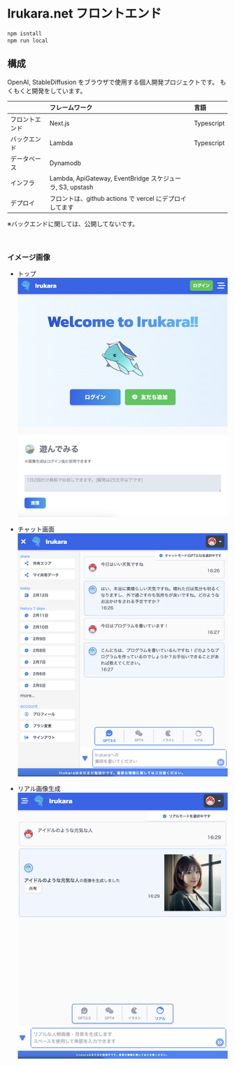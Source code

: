 # Irukara.net フロントエンド

```
npm isntall
npm run local
```

## 構成

OpenAI, StableDiffusion をブラウザで使用する個人開発プロジェクトです。
もくもくと開発をしています。

|                | フレームワーク                                            | 言語       |
| :------------- | :-------------------------------------------------------- | :--------- |
| フロントエンド | Next.js                                                   | Typescript |
| バックエンド   | Lambda                                                    | Typescript |
| データベース   | Dynamodb                                                  |            |
| インフラ       | Lambda, ApiGateway, EventBridge スケジューラ, S3, upstash |            |
| デプロイ       | フロントは、github actions で vercel にデプロイしてます   |            |

※バックエンドに関しては、公開してないです。

<br>

### イメージ画像

- トップ
  ![トップ](public/images/readme/irukara-top.png)

- チャット画面
  ![alt text](public/images/readme/chat.png)

- リアル画像生成
  ![alt text](public/images/readme/real.png)
